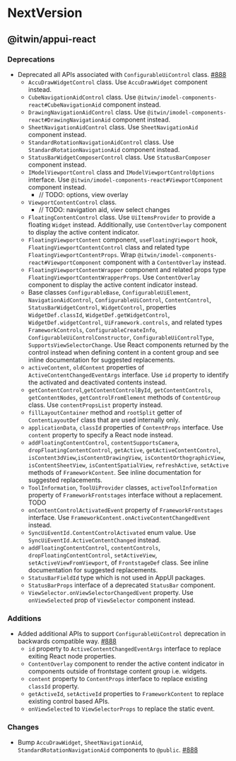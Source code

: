 # NextVersion <!-- omit from toc -->

## @itwin/appui-react

### Deprecations

- Deprecated all APIs associated with `ConfigurableUiControl` class. [#888](https://github.com/iTwin/appui/pull/888)
  - `AccuDrawWidgetControl` class. Use `AccuDrawWidget` component instead.
  - `CubeNavigationAidControl` class. Use `@itwin/imodel-components-react#CubeNavigationAid` component instead.
  - `DrawingNavigationAidControl` class. Use `@itwin/imodel-components-react#DrawingNavigationAid` component instead.
  - `SheetNavigationAidControl` class. Use `SheetNavigationAid` component instead.
  - `StandardRotationNavigationAidControl` class. Use `StandardRotationNavigationAid` component instead.
  - `StatusBarWidgetComposerControl` class. Use `StatusBarComposer` component instead.
  - `IModelViewportControl` class and `IModelViewportControlOptions` interface. Use `@itwin/imodel-components-react#ViewportComponent` component instead.
    - // TODO: options, view overlay
  - `ViewportContentControl` class.
    - // TODO: navigation aid, view select changes
  - `FloatingContentControl` class. Use `UiItemsProvider` to provide a floating `Widget` instead. Additionally, use `ContentOverlay` component to display the active content indicator.
  - `FloatingViewportContent` component, `useFloatingViewport` hook, `FloatingViewportContentControl` class and related type `FloatingViewportContentProps`. Wrap `@itwin/imodel-components-react#ViewportComponent` component with a `ContentOverlay` instead.
  - `FloatingViewportContentWrapper` component and related props type `FloatingViewportContentWrapperProps`. Use `ContentOverlay` component to display the active content indicator instead.
  - Base classes `ConfigurableBase`, `ConfigurableUiElement`, `NavigationAidControl`, `ConfigurableUiControl`, `ContentControl`, `StatusBarWidgetControl`, `WidgetControl`, properties `WidgetDef.classId`, `WidgetDef.getWidgetControl`, `WidgetDef.widgetControl`, `UiFramework.controls`, and related types `FrameworkControls`, `ConfigurableCreateInfo`, `ConfigurableUiControlConstructor`, `ConfigurableUiControlType`, `SupportsViewSelectorChange`. Use React components returned by the control instead when defining content in a content group and see inline documentation for suggested replacements.
  - `activeContent`, `oldContent` properties of `ActiveContentChangedEventArgs` interface. Use `id` property to identify the activated and deactivated contents instead.
  - `getContentControl`,`getContentControlById`, `getContentControls`, `getContentNodes`, `getControlFromElement` methods of `ContentGroup` class. Use `contentPropsList` property instead.
  - `fillLayoutContainer` method and `rootSplit` getter of `ContentLayoutDef` class that are used internally only.
  - `applicationData`, `classId` properties of `ContentProps` interface. Use `content` property to specify a React node instead.
  - `addFloatingContentControl`, `contentSupportsCamera`, `dropFloatingContentControl`, `getActive`, `getActiveContentControl`, `isContent3dView`,`isContentDrawingView`, `isContentOrthographicView`, `isContentSheetView`, `isContentSpatialView`, `refreshActive`, `setActive` methods of `FrameworkContent`. See inline documentation for suggested replacements.
  - `ToolInformation`, `ToolUiProvider` classes, `activeToolInformation` property of `FrameworkFrontstages` interface without a replacement. TODO
  - `onContentControlActivatedEvent` property of `FrameworkFrontstages` interface. Use `FrameworkContent.onActiveContentChangedEvent` instead.
  - `SyncUiEventId.ContentControlActivated` enum value. Use `SyncUiEventId.ActiveContentChanged` instead.
  - `addFloatingContentControl`, `contentControls`, `dropFloatingContentControl`, `setActiveView`, `setActiveViewFromViewport`, of `FrontstageDef` class. See inline documentation for suggested replacements.
  - `StatusBarFieldId` type which is not used in AppUI packages.
  - `StatusBarProps` interface of a deprecated `StatusBar` component.
  - `ViewSelector.onViewSelectorChangedEvent` property. Use `onViewSelected` prop of `ViewSelector` component instead.

### Additions

- Added additional APIs to support `ConfigurableUiControl` deprecation in backwards compatible way. [#888](https://github.com/iTwin/appui/pull/888)
  - `id` property to `ActiveContentChangedEventArgs` interface to replace exiting React node properties.
  - `ContentOverlay` component to render the active content indicator in components outside of frontstage content group i.e. widgets.
  - `content` property to `ContentProps` interface to replace existing `classId` property.
  - `getActiveId`, `setActiveId` properties to `FrameworkContent` to replace existing control based APIs.
  - `onViewSelected` to `ViewSelectorProps` to replace the static event.

### Changes

- Bump `AccuDrawWidget`, `SheetNavigationAid`, `StandardRotationNavigationAid` components to `@public`. [#888](https://github.com/iTwin/appui/pull/888)
